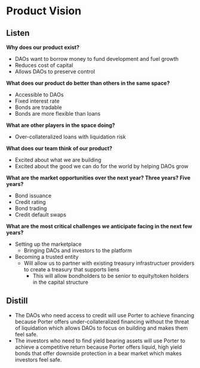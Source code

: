 # Product Vision

## Listen

**Why does our product exist?**

- DAOs want to borrow money to fund development and fuel growth
- Reduces cost of capital
- Allows DAOs to preserve control

**What does our product do better than others in the same space?**

- Accessible to DAOs
- Fixed interest rate
- Bonds are tradable
- Bonds are more flexible than loans

**What are other players in the space doing?**

- Over-collateralized loans with liquidation risk

**What does our team think of our product?**

- Excited about what we are building
- Excited about the good we can do for the world by helping DAOs grow

**What are the market opportunities over the next year? Three years? Five years?**

- Bond issuance
- Credit rating
- Bond trading
- Credit default swaps

**What are the most critical challenges we anticipate facing in the next few years?**

- Setting up the marketplace
  - Bringing DAOs and investors to the platform
- Becoming a trusted entity
  - Will allow us to partner with existing treasury infrastructuer providers to create a treasury that supports liens
    - This will allow bondholders to be senior to equity/token holders in the capital structure

## Distill

- The DAOs who need access to credit will use Porter to achieve financing because Porter offers under-collateralized financing without the threat of liquidation which allows DAOs to focus on building and makes them feel safe.
- The investors who need to find yield bearing assets will use Porter to achieve a competitive return because Porter offers liquid, high yield bonds that offer downside protection in a bear market which makes investors feel safe.
